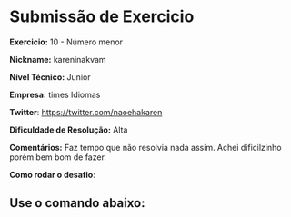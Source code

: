 # Submissão de Exercicio

**Exercicio:** 10 - Número menor

**Nickname:** kareninakvam

**Nível Técnico:** Junior

**Empresa:** times Idiomas

**Twitter**: https://twitter.com/naoehakaren

**Dificuldade de Resolução:** Alta

**Comentários:** Faz tempo que não resolvia nada assim. Achei dificilzinho porém bem bom de fazer. 

**Como rodar o desafio**: 

Use o comando abaixo: 
---